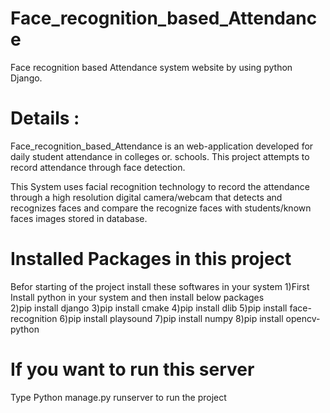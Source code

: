 # Face_recognition_based_Attendance
Face recognition based Attendance system website by using python Django.

 # Details :
Face_recognition_based_Attendance is an web-application developed for daily student attendance in colleges or. schools. This project attempts to record attendance through face detection.

This System uses facial recognition technology to record the attendance through a high resolution digital camera/webcam that detects and recognizes faces and compare the recognize faces with students/known faces images stored in database.


# Installed Packages in this project
Befor starting of the project install these softwares  in your system
1)First Install python in your system and then install below packages  
2)pip install django 
3)pip install cmake
4)pip install dlib
5)pip install face-recognition 
6)pip install playsound 
7)pip install numpy
8)pip install opencv-python


# If you want to run this server
Type Python manage.py runserver to run the project
